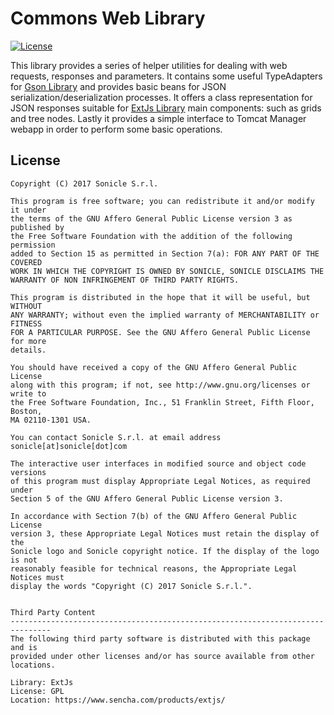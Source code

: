 # Commons Web Library

[![License](https://img.shields.io/badge/license-AGPLv3-blue.svg)](https://www.gnu.org/licenses/agpl-3.0.txt)

This library provides a series of helper utilities for dealing with web requests, responses and parameters.
It contains some useful TypeAdapters for [Gson Library](https://github.com/google/gson) and provides basic beans for JSON serialization/deserialization processes.
It offers a class representation for JSON responses suitable for [ExtJs Library](https://www.sencha.com/products/extjs/) main components: such as grids and tree nodes.
Lastly it provides a simple interface to Tomcat Manager webapp in order to perform some basic operations.

## License

```
Copyright (C) 2017 Sonicle S.r.l.

This program is free software; you can redistribute it and/or modify it under
the terms of the GNU Affero General Public License version 3 as published by
the Free Software Foundation with the addition of the following permission
added to Section 15 as permitted in Section 7(a): FOR ANY PART OF THE COVERED
WORK IN WHICH THE COPYRIGHT IS OWNED BY SONICLE, SONICLE DISCLAIMS THE
WARRANTY OF NON INFRINGEMENT OF THIRD PARTY RIGHTS.

This program is distributed in the hope that it will be useful, but WITHOUT
ANY WARRANTY; without even the implied warranty of MERCHANTABILITY or FITNESS
FOR A PARTICULAR PURPOSE. See the GNU Affero General Public License for more
details.

You should have received a copy of the GNU Affero General Public License
along with this program; if not, see http://www.gnu.org/licenses or write to
the Free Software Foundation, Inc., 51 Franklin Street, Fifth Floor, Boston,
MA 02110-1301 USA.

You can contact Sonicle S.r.l. at email address sonicle[at]sonicle[dot]com

The interactive user interfaces in modified source and object code versions
of this program must display Appropriate Legal Notices, as required under
Section 5 of the GNU Affero General Public License version 3.

In accordance with Section 7(b) of the GNU Affero General Public License
version 3, these Appropriate Legal Notices must retain the display of the
Sonicle logo and Sonicle copyright notice. If the display of the logo is not
reasonably feasible for technical reasons, the Appropriate Legal Notices must
display the words "Copyright (C) 2017 Sonicle S.r.l.".


Third Party Content
-------------------------------------------------------------------------------
The following third party software is distributed with this package and is 
provided under other licenses and/or has source available from other locations.

Library: ExtJs
License: GPL
Location: https://www.sencha.com/products/extjs/

```